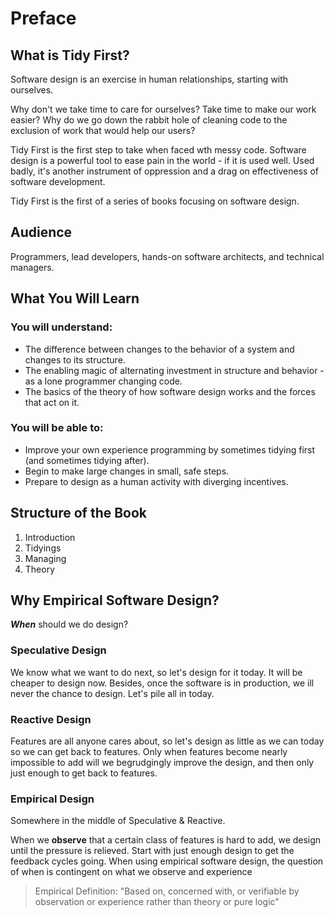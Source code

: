 # Preface

## What is Tidy First?

Software design is an exercise in human relationships, starting with ourselves.

Why don't we take time to care for ourselves? Take time to make our work easier? Why do we go down the rabbit hole of cleaning code to the exclusion of work that would help our users?

Tidy First is the first step to take when faced wth messy code. Software design is a powerful tool to ease pain in the world - if it is used well.  Used badly, it's another instrument of oppression and a drag on effectiveness of software development.

Tidy First is the first of a series of books focusing on software design.

## Audience

Programmers, lead developers, hands-on software architects, and technical managers.

## What You Will Learn

### You will understand:

* The difference between changes to the behavior of a system and changes to its structure.
* The enabling magic of alternating investment in structure and behavior - as a lone programmer changing code.
* The basics of the theory of how software design works and the forces that act on it.

### You will be able to:

* Improve your own experience programming by sometimes tidying first (and sometimes tidying after).
* Begin to make large changes in small, safe steps.
* Prepare to design as a human activity with diverging incentives.

## Structure of the Book

1. Introduction
2. Tidyings
3. Managing
4. Theory

## Why Empirical Software Design?

_**When**_ should we do design?

### Speculative Design

We know what we want to do next, so let's design for it today. It will be cheaper to design now. Besides, once the software is in production, we ill never the chance to design. Let's pile all in today.

### Reactive Design

Features are all anyone cares about, so let's design as little as we can today so we can get back to features.  Only when features become nearly impossible to add will we begrudgingly improve the design, and then only just enough to get back to features.

### Empirical Design

Somewhere in the middle of Speculative & Reactive.&#x20;

When we **observe** that a certain class of features is hard to add, we design until the pressure is relieved.  Start with just enough design to get the feedback cycles going.  When using empirical software design, the question of when is contingent on what we observe and experience

> Empirical Definition: "Based on, concerned with, or verifiable by observation or experience rather than theory or pure logic"

